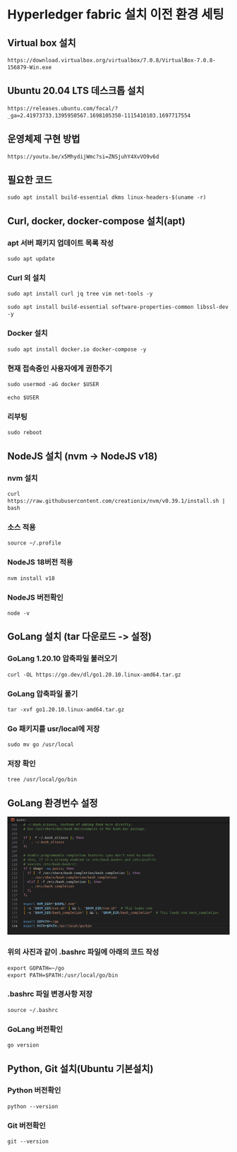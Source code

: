 # Hyperledger fabric 설치 이전 환경 세팅
## Virtual box 설치
```
https://download.virtualbox.org/virtualbox/7.0.8/VirtualBox-7.0.8-156879-Win.exe
```
## Ubuntu 20.04 LTS 데스크톱 설치
```
https://releases.ubuntu.com/focal/?_ga=2.41973733.1395950567.1698105350-1115410103.1697717554
```
## 운영체제 구현 방법
```
https://youtu.be/x5MhydijWmc?si=ZNSjuhY4XvVO9v6d
```
## 필요한 코드
```
sudo apt install build-essential dkms linux-headers-$(uname -r)
```
## Curl, docker, docker-compose 설치(apt)
### apt 서버 패키지 업데이트 목록 작성
```
sudo apt update
```
### Curl 외 설치
```
sudo apt install curl jq tree vim net-tools -y
```
```
sudo apt install build-essential software-properties-common libssl-dev -y
```
### Docker 설치
```
sudo apt install docker.io docker-compose -y
```
### 현재 접속중인 사용자에게 권한주기
```
sudo usermod -aG docker $USER
```
```
echo $USER
```
### 리부팅
```
sudo reboot
```
## NodeJS 설치 (nvm -> NodeJS v18)
### nvm 설치
```
curl https://raw.githubusercontent.com/creationix/nvm/v0.39.1/install.sh | bash
```
### 소스 적용
```
source ~/.profile
```
### NodeJS 18버전 적용
```
nvm install v18
```
### NodeJS 버전확인
```
node -v
```

## GoLang 설치 (tar 다운로드 -> 설정)
### GoLang 1.20.10 압축파일 불러오기
```
curl -OL https://go.dev/dl/go1.20.10.linux-amd64.tar.gz
```
### GoLang 압축파일 풀기
```
tar -xvf go1.20.10.linux-amd64.tar.gz
```
### Go 패키지를 usr/local에 저장
```
sudo mv go /usr/local
```
### 저장 확인
```
tree /usr/local/go/bin
```

## GoLang 환경번수 설정
<img src="../ch00/images/gopath.png" />

### 위의 사진과 같이 .bashrc 파일에 아래의 코드 작성
```
export GOPATH=~/go
export PATH=$PATH:/usr/local/go/bin
```
### .bashrc 파일 변경사항 저장
```
source ~/.bashrc
```
### GoLang 버전확인
```
go version
```

## Python, Git 설치(Ubuntu 기본설치)
### Python 버전확인
```
python --version
```
### Git 버전확인
```
git --version
```